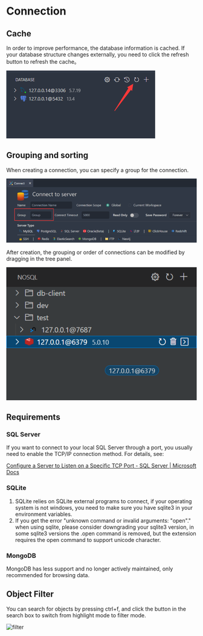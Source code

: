 # Connection

## Cache

In order to improve performance, the database information is cached. If your database structure changes externally, you need to click the refresh button to refresh the cache。

![img](images/1638342622208.png)

## Grouping and sorting

When creating a connection, you can specify a group for the connection.

![](image/connection/1653135860898.png)

After creation, the grouping or order of connections can be modified by dragging in the tree panel.

![](image/connection/1653136074794.png)

## Requirements

### SQL Server

If you want to connect to your local SQL Server through a port, you usually need to enable the TCP/IP connection method. For details, see:

[Configure a Server to Listen on a Specific TCP Port - SQL Server | Microsoft Docs](https://docs.microsoft.com/en-us/sql/database-engine/configure-windows/configure-a-server-to-listen-on-a-specific-tcp-port?view=sql-server-ver15#SSMSProcedure)

### SQLite

1. SQLite relies on SQLite external programs to connect, if your operating system is not windows, you need to make sure you have sqlite3 in your environment variables.
2. If you get the error "unknown command or invalid arguments: "open"." when using sqlite, please consider downgrading your sqlite3 version, in some sqlite3 versions the .open command is removed, but the extension requires the open command to support unicode character.

### MongoDB

MongoDB has less support and no longer actively maintained, only recommended for browsing data.

## Object Filter

You can search for objects by pressing ctrl+f, and click the button in the search box to switch from highlight mode to filter mode.

![filter](https://doc.database-client.com/img-minor/filter.gif)

